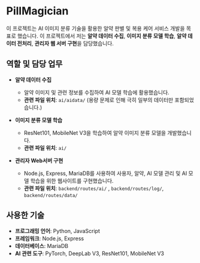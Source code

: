 # PillMagician

이 프로젝트는 AI 이미지 분류 기술을 활용한 알약 판별 및 복용 케어 서비스 개발을 목표로 했습니다. 이 프로젝트에서 저는 **알약 데이터 수집**, **이미지 분류 모델 학습**, **알약 데이터 전처리**, **관리자 웹 서버 구현**을 담당했습니다.

## 역할 및 담당 업무

- **알약 데이터 수집**
    - 알약 이미지 및 관련 정보를 수집하여 AI 모델 학습에 활용했습니다.
    - **관련 파일 위치**: `ai/aidata/` (용량 문제로 인해 극히 일부의 데이터만 포함되었습니다.)

- **이미지 분류 모델 학습**
    - ResNet101, MobileNet V3을 학습하여 알약 이미지 분류 모델을 개발했습니다.
    - **관련 파일 위치**: `ai/`

- **관리자 Web서버 구현**
    - Node.js, Express, MariaDB를 사용하여 사용자, 알약, AI 모델 관리 및 AI 모델 학습을 위한 웹사이트를 구현했습니다.
    - **관련 파일 위치**: `backend/routes/ai/` , `backend/routes/log/`, `backend/routes/data/`

## 사용한 기술

- **프로그래밍 언어**: Python, JavaScript
- **프레임워크**: Node.js, Express
- **데이터베이스**: MariaDB
- **AI 관련 도구**: PyTorch, DeepLab V3, ResNet101, MobileNet V3
